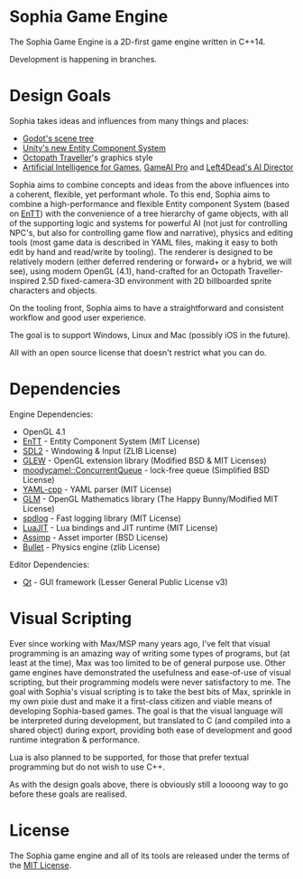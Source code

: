 
# Sophia Game Engine

The Sophia Game Engine is a 2D-first game engine written in C++14.

Development is happening in branches.

# Design Goals

Sophia takes ideas and influences from many things and places:

* [Godot's scene tree](http://docs.godotengine.org/en/3.0/getting_started/step_by_step/scenes_and_nodes.html)
* [Unity's new Entity Component System](https://github.com/Unity-Technologies/EntityComponentSystemSamples/blob/master/Documentation/index.md)
* [Octopath Traveller](https://en.m.wikipedia.org/wiki/Octopath_Traveler)'s graphics style
* [Artificial Intelligence for Games](https://www.amazon.com/Artificial-Intelligence-Games-Ian-Millington/dp/0123747317/ref=cm_cr_arp_d_product_top?ie=UTF8), [GameAI Pro](http://www.gameaipro.com) and [Left4Dead's AI Director](https://aiandgames.com/in-the-directors-chair-left-4-dead/)

Sophia aims to combine concepts and ideas from the above influences into a coherent, flexible, yet performant whole. To this end, Sophia aims to combine a high-performance and flexible Entity component System (based on [EnTT](https://github.com/skypjack/entt)) with the convenience of a tree hierarchy of game objects, with all of the supporting logic and systems for powerful AI (not just for controlling NPC's, but also for controlling game flow and narrative), physics and editing tools (most game data is described in YAML files, making it easy to both edit by hand and read/write by tooling). The renderer is designed to be relatively modern (either deferred rendering or forward+ or a hybrid, we will see), using modern OpenGL (4.1), hand-crafted for an Octopath Traveller-inspired 2.5D fixed-camera-3D environment with 2D billboarded sprite characters and objects. 

On the tooling front, Sophia aims to have a straightforward and consistent workflow and good user experience.

The goal is to support Windows, Linux and Mac (possibly iOS in the future).

All with an open source license that doesn't restrict what you can do.


# Dependencies

Engine Dependencies:

* OpenGL 4.1
* [EnTT](https://github.com/skypjack/entt) - Entity Component System (MIT License)
* [SDL2](http://libsdl.org/) - Windowing & Input (ZLIB License)
* [GLEW](http://glew.sourceforge.net/) - OpenGL extension library (Modified BSD & MIT Licenses)
* [moodycamel::ConcurrentQueue](https://github.com/cameron314/concurrentqueue) - lock-free queue (Simplified BSD License)
* [YAML-cpp](https://github.com/jbeder/yaml-cpp) - YAML parser (MIT License)
* [GLM](https://glm.g-truc.net/0.9.8/index.html) - OpenGL Mathematics library (The Happy Bunny/Modified MIT License)
* [spdlog](https://github.com/gabime/spdlog) - Fast logging library (MIT License)
* [LuaJIT](http://luajit.org/luajit.html) - Lua bindings and JIT runtime (MIT License)
* [Assimp](http://assimp.org/) - Asset importer (BSD License)
* [Bullet](https://github.com/bulletphysics/bullet3) - Physics engine (zlib License)

Editor Dependencies:

* [Qt](https://www.qt.io/developers/) - GUI framework (Lesser General Public License v3)

# Visual Scripting

Ever since working with Max/MSP many years ago, I've felt that visual programming is an amazing way of writing some types of programs, but (at least at the time), Max was too limited to be of general purpose use. Other game engines have demonstrated the usefulness and ease-of-use of visual scripting, but their programming models were never satisfactory to me. The goal with Sophia's visual scripting is to take the best bits of Max, sprinkle in my own pixie dust and make it a first-class citizen and viable means of developing Sophia-based games.
The goal is that the visual language will be interpreted during development, but translated to C (and compiled into a shared object) during export, providing both ease of development and good runtime integration & performance.

Lua is also planned to be supported, for those that prefer textual programming but do not wish to use C++.

As with the design goals above, there is obviously still a loooong way to go before these goals are realised.

# License

The Sophia game engine and all of its tools are released under the terms of the [MIT License](https://github.com/danielytics/sophia/blob/master/LICENSE).

